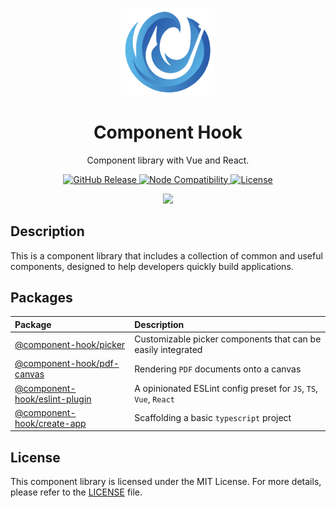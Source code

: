 <p align="center">
  <img width="150" src="./docs/public/logo.png">
</p>

<h1 align="center">Component Hook</h1>

<p align="center">
  Component library with Vue and React.
</p>

<p align="center">
  <a href="https://tzuyi0817.github.io/component-hook/#/home">
    <img alt="GitHub Release" src="https://img.shields.io/github/v/release/tzuyi0817/component-hook?label=%20&color=409eff">
  </a>
  <a href="https://nodejs.org/en/about/previous-releases">
    <img src="https://img.shields.io/badge/dynamic/json?color=409eff&label=node&query=$.engines.node&url=https://raw.githubusercontent.com/tzuyi0817/component-hook/master/package.json" alt="Node Compatibility" />
  </a>
  <a href="https://github.com/tzuyi0817/component-hook/blob/master/LICENSE">
    <img src="https://img.shields.io/github/license/tzuyi0817/component-hook?color=409eff" alt="License">
  </a>
</p>

<p align="center">
  <a href="https://tzuyi0817.github.io/component-hook/#/home">
    <img src="https://img.shields.io/badge/component--hook-READ%20THE%20DOCS%20-409eff?style=for-the-badge" />
  </a>
</p>

## Description

This is a component library that includes a collection of common and useful components, designed to help developers quickly build applications.

## Packages

| Package                                                                                                         | Description                                                       |
| :-------------------------------------------------------------------------------------------------------------- | :---------------------------------------------------------------- |
| [@component-hook/picker](https://github.com/tzuyi0817/component-hook/tree/master/packages/picker)               | Customizable picker components that can be easily integrated      |
| [@component-hook/pdf-canvas](https://github.com/tzuyi0817/component-hook/tree/master/packages/pdf-canvas)       | Rendering `PDF` documents onto a canvas                           |
| [@component-hook/eslint-plugin](https://github.com/tzuyi0817/component-hook/tree/master/packages/eslint-plugin) | A opinionated ESLint config preset for `JS`, `TS`, `Vue`, `React` |
| [@component-hook/create-app](https://github.com/tzuyi0817/component-hook/tree/master/packages/create-app)       | Scaffolding a basic `typescript` project                          |

## License

This component library is licensed under the MIT License. For more details, please refer to the [LICENSE](https://github.com/tzuyi0817/component-hook/blob/master/LICENSE) file.
